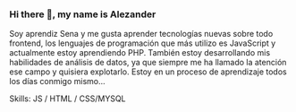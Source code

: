 ### Hi there 👋, my name is Alezander
Soy aprendiz Sena y me gusta aprender tecnologías nuevas sobre todo frontend, los lenguajes de programación que más utilizo  es JavaScript y actualmente estoy aprendiendo PHP.
También estoy desarrollando mis habilidades de análisis de datos, ya que siempre me ha llamado la atención ese campo y quisiera explotarlo.
Estoy en un proceso de aprendizaje todos los días conmigo mismo…

Skills:   JS / HTML / CSS/MYSQL
